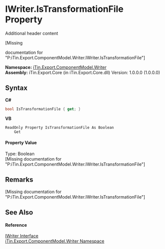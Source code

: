 # IWriter.IsTransformationFile Property 
Additional header content 

\[Missing <summary> documentation for "P:iTin.Export.ComponentModel.Writer.IWriter.IsTransformationFile"\]

**Namespace:**&nbsp;<a href="37973b78-6b66-1218-9d7d-14680ab2aeda">iTin.Export.ComponentModel.Writer</a><br />**Assembly:**&nbsp;iTin.Export.Core (in iTin.Export.Core.dll) Version: 1.0.0.0 (1.0.0.0)

## Syntax

**C#**<br />
``` C#
bool IsTransformationFile { get; }
```

**VB**<br />
``` VB
ReadOnly Property IsTransformationFile As Boolean
	Get
```


#### Property Value
Type: Boolean<br />\[Missing <value> documentation for "P:iTin.Export.ComponentModel.Writer.IWriter.IsTransformationFile"\]

## Remarks
\[Missing <remarks> documentation for "P:iTin.Export.ComponentModel.Writer.IWriter.IsTransformationFile"\]

## See Also


#### Reference
<a href="4a4ec51e-0091-39cb-54a3-b986f5b6ed9a">IWriter Interface</a><br /><a href="37973b78-6b66-1218-9d7d-14680ab2aeda">iTin.Export.ComponentModel.Writer Namespace</a><br />